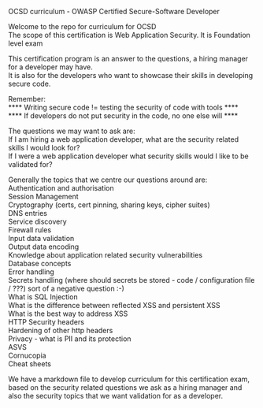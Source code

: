 OCSD curriculum - OWASP Certified Secure-Software Developer

Welcome to the repo for curriculum for OCSD\
The scope of this certification is Web Application Security\.
It is Foundation level exam

This certification program is an answer to the questions, a hiring manager for a developer may have.\
It is also for the developers who want to showcase their skills in developing secure code.

Remember:\
**** Writing secure code != testing the security of code with tools ****\
**** If developers do not put security in the code, no one else will ****
 

The questions we may want to ask are:\
If I am hiring a web application developer, what are the security related skills I would look for?\
If I were a web application developer what security skills would I like to be validated for?

Generally the topics that we centre our questions around are:\
Authentication and authorisation\
Session Management\
Cryptography (certs, cert pinning, sharing keys, cipher suites)\
DNS entries\
Service discovery\
Firewall rules\
Input data validation\
Output data encoding\
Knowledge about application related security vulnerabilities\
Database concepts\
Error handling\
Secrets handling (where should secrets be stored - code / configuration file / ???) sort of a negative question :-)\
What is SQL Injection\
What is the difference between reflected XSS and persistent XSS\
What is the best way to address XSS\
HTTP Security headers\
Hardening of other http headers\
Privacy - what is PII and its protection\
ASVS\
Cornucopia\
Cheat sheets

We have a markdown file to develop curriculum for this certification exam, based on the security related questions we ask as a hiring manager and also the security topics that we want validation for as a developer.
